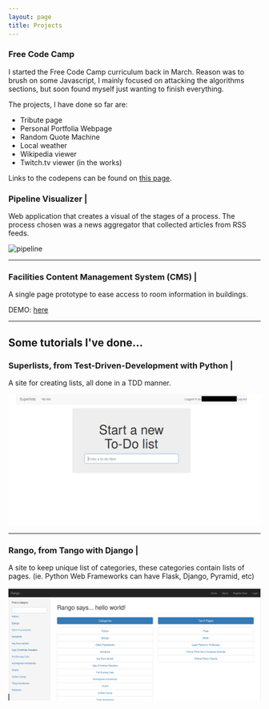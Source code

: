 ```yaml
---
layout: page
title: Projects 
---
```


### Free Code Camp

I started the Free Code Camp curriculum back in March. Reason was to brush on some Javascript, I mainly focused on attacking the algorithms sections, but soon found myself just wanting to finish everything.

The projects, I have done so far are:

* Tribute page
* Personal Portfolia Webpage
* Random Quote Machine
* Local weather
* Wikipedia viewer
* Twitch.tv viewer (in the works)

Links to the codepens can be found on [this page](https://github.com/danielcodes/fcc-projects/tree/master/front-end-dev-projects).

### Pipeline Visualizer | <a href="https://bitbucket.org/danielcodes/pipeline_monitor" target="_blank"> <i class="fa fa-bitbucket" ></i> </a>		
Web application that creates a visual of the stages of a process. The process chosen was a news aggregator that collected articles from RSS feeds.

![pipeline](https://bytebucket.org/danielcodes/pipeline_monitor/raw/7b185fc18abff50a276a07169292979ccd4f70e5/site/docs/img/pipeline.png)

<hr>

### Facilities Content Management System (CMS) | <a href="https://github.com/danielcodes/facility-CMS" target="_blank"> <i class="fa fa-github-alt" ></i> </a>	
A single page prototype to ease access to room information in buildings.

DEMO: [here](http://danielcodes.github.io/facility-CMS/)

<hr>

## Some tutorials I've done...

### Superlists, from Test-Driven-Development with Python | <a href="https://github.com/danielcodes/superlists" target="_blank"> <i class="fa fa-github-alt" ></i> </a>		
A site for creating lists, all done in a TDD manner.

![superlists](https://raw.githubusercontent.com/danielcodes/superlists/master/docs/superlists.png)

<hr>

### Rango, from Tango with Django | <a href="https://github.com/danielcodes/twd_project" target="_blank"> <i class="fa fa-github-alt" ></i> </a>		
A site to keep unique list of categories, these categories contain lists of pages. (ie. Python Web Frameworks can have Flask, Django, Pyramid, etc)

![rango](https://raw.githubusercontent.com/danielcodes/twd_project/master/docs/rango.png)

